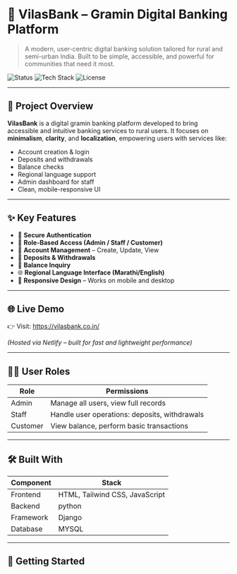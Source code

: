 # 🏦 VilasBank – Gramin Digital Banking Platform

> A modern, user-centric digital banking solution tailored for rural and semi-urban India. Built to be simple, accessible, and powerful for communities that need it most.

![Status](https://img.shields.io/badge/status-Live-green)
![Tech Stack](https://img.shields.io/badge/stack-Full--Stack-blue)
![License](https://img.shields.io/badge/license-MIT-lightgrey)

---

## 🌱 Project Overview

**VilasBank** is a digital gramin banking platform developed to bring accessible and intuitive banking services to rural users. It focuses on **minimalism**, **clarity**, and **localization**, empowering users with services like:

- Account creation & login
- Deposits and withdrawals
- Balance checks
- Regional language support
- Admin dashboard for staff
- Clean, mobile-responsive UI

---

## ✨ Key Features

- 🔐 **Secure Authentication**
- 👥 **Role-Based Access (Admin / Staff / Customer)**
- 🧾 **Account Management** – Create, Update, View
- 💸 **Deposits & Withdrawals**
- 📃 **Balance Inquiry**
- 🌐 **Regional Language Interface (Marathi/English)**
- 📱 **Responsive Design** – Works on mobile and desktop

---

## 🌐 Live Demo

👉 Visit: https://vilasbank.co.in/

*(Hosted via Netlify – built for fast and lightweight performance)*

---

## 🧑‍💼 User Roles

| Role      | Permissions                                       |
|-----------|---------------------------------------------------|
| Admin     | Manage all users, view full records               |
| Staff     | Handle user operations: deposits, withdrawals     |
| Customer  | View balance, perform basic transactions          |

---

## 🛠️ Built With

| Component   | Stack                        |
|-------------|------------------------------|
| Frontend    | HTML, Tailwind CSS, JavaScript |
| Backend     | python 
| Framework   | Django
| Database    | MYSQL                       |

---

## 🚀 Getting Started




